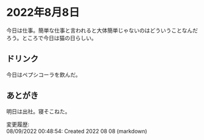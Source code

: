 # 2022年8月8日

今日は仕事。簡単な仕事と言われると大体簡単じゃないのはどういうことなんだろう。ところで今日は猫の日らしい。

## ドリンク

今日はペプシコーラを飲んだ。

## あとがき

明日は出社。寝そこねた。

変更履歴:  
08/09/2022 00:48:54: Created 2022 08 08 (markdown)  
